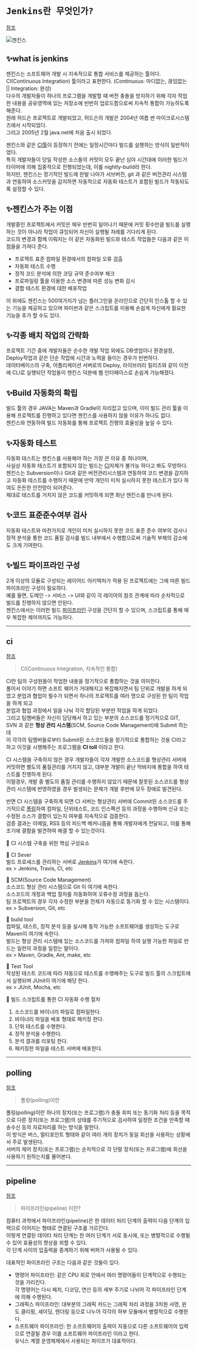 # `Jenkins란 무엇인가?`

[참조](https://ict-nroo.tistory.com/31)

![젠킨스](./image/jenkins.png)

## ✨what is jenkins

젠킨스는 소프트웨어 개발 시 지속적으로 통합 서비스를 제공하는 툴이다. CI(Continuous Integration) 툴이라고 표현한다.
(Continuous: 마디없는, 끊임없는 || Integration: 완성)  
다수의 개발자들이 하나의 프로그램을 개발할 때 버전 충돌을 방지하기 위해 각자 작업한 내용을 공유영역에 있는 저장소에 빈번히 업로드함으로써 지속적 통합이 가능하도록 해준다.  
원래 허드슨 프로젝트로 개발되었고, 허드슨의 개발은 2004년 여름 썬 마이크로시스템즈에서 시작되었다.  
그리고 2005년 2월 java.net에 처음 출시 되었다.

젠킨스와 같은 [CI툴](#ci)이 등장하기 전에는 일정시간마다 빌드를 실행하는 방식이 일반적이었다.  
특히 개발자들이 당일 작성한 소스들의 커밋이 모두 끝난 심야 시간대에 이러한 빌드가 타이머에 의해 집중적으로 진행되었는데, 이를 nightly-build라 한다.  
하지만, 젠킨스는 정기적인 빌드에 한발 나아가 서브버전, git 과 같은 버전관리 시스템과 연동하여 소스커밋을 감지하면 자동적으로 자동화 테스트가 포함된 빌드가 작동되도록 설정할 수 있다.

## ✨젠킨스가 주는 이점

개발중인 프로젝트에서 커밋은 매우 빈번히 일어나기 때문에 커밋 횟수만큼 빌드를 실행하는 것이 아니라 작업이 큐잉되어 자신이 실행될 차례를 기다리게 된다.  
코드의 변경과 함께 이뤄지는 이 같은 자동화된 빌드와 테스트 작업들은 다음과 같은 이점들을 가져다 준다.

- 프로젝트 표준 컴파일 환경에서의 컴파일 오류 검출
- 자동화 테스트 수행
- 정적 코드 분석에 의한 코딩 규약 준수여부 체크
- 프로파일링 툴을 이용한 소스 변경에 따른 성능 변화 감시
- 결합 테스트 환경에 대한 배포작업

이 외에도 젠킨스는 500여가지가 넘는 플러그인을 온라인으로 간단히 인스톨 할 수 있는 기능을 제공하고 있으며 파이썬과 같은 스크립트를 이용해 손쉽게 자신에게 필요한 기능을 추가 할 수도 있다.

## ✨각종 배치 작업의 간략화

프로젝트 기간 중에 개발자들은 순수한 개발 작업 외에도 DB셋업이나 환경설정, Deploy작업과 같은 단순 작업에 시간과 노력을 들이는 경우가 빈번하다.  
데이터베이스의 구축, 어플리케이션 서버로의 Deploy, 라이브러리 릴리즈와 같이 이전에 CLI로 실행되던 작업들이 젠킨스 덕분에 웹 인터페이스로 손쉽게 가능해졌다.

## ✨Build 자동화의 확립

빌드 툴의 경우 JAVA는 Maven과 Gradle이 자리잡고 있으며, 이미 빌드 관리 툴을 이용해 프로젝트를 진행하고 있다면 젠킨스를 사용하지 않을 이유가 하나도 없다.  
젠킨스와 연동하여 빌드 자동화를 통해 프로젝트 진행의 효율성을 높일 수 있다.

## ✨자동화 테스트

자동화 테스트는 젠킨스를 사용해야 하는 가장 큰 이유 중 하나이며,  
사실상 자동화 테스트가 포함되지 않는 빌드는 [CI](#ci)자체가 불가능 하다고 봐도 무방하다.  
젠킨스는 Subversion이나 Git과 같은 버전관리시스템과 연동하여 코드 변경을 감지하고 자동화 테스트를 수행하기 때문에 만약 개인이 미처 실시하지 못한 테스트가 있다 하여도 든든한 안전망이 되어준다.  
제대로 테스트를 거치지 않은 코드를 커밋하게 되면 화난 젠킨스를 만나게 된다.

## ✨코드 표준준수여부 검사

자동화 테스트와 마찬가지로 개인이 미처 실시하지 못한 코드 표준 준수 여부의 검사나 정적 분석을 통한 코드 품질 검사를 빌드 내부에서 수행함으로써 기술적 부채의 감소에도 크게 기여한다.

## ✨빌드 파이프라인 구성

2개 이상의 모듈로 구성되는 레이어드 아키텍처가 적용 된 프로젝트에는 그에 따른 빌드 파이프라인 구성이 필요하다.  
예를 들면, 도메인 -> 서비스 -> UI와 같이 각 레이어의 참조 관계에 따라 순차적으로 빌드를 진행하지 않으면 안된다.  
젠킨스에서는 이러한 빌드 [파이프라인](#pipeline) 구성을 간단히 할 수 있으며, 스크립트를 통해 매우 복잡한 제어까지도 가능하다.

---

## ci

[참조](https://helloworld-88.tistory.com/50)

> CI(Continuous Integration, 지속적인 통합)

CI란 팀의 구성원들이 작업한 내용을 정기적으로 통합하는 것을 의미한다.  
풀어서 이야기 하면 소프트 웨어가 거대해지고 복잡해지면서 팀 단위로 개발을 하게 되었고 분업과 협업이 필수가 되면서 하나의 프로젝트를 여러 명으로 구성된 한 팀이 작업을 하게 되고  
분업과 협업 과정에서 일을 나눠 각각 할당된 부분만 작업을 하게 되었다.  
그리고 팀멤버들은 자신이 담당해서 하고 있는 부분의 소스코드를 정기적으로 GIT, SVN 과 같은 <b>형상 관리 시스템</b>(SCM, Source Code Management)에 Submit 하는데  
이 각각의 팀멤버들로부터 Submit된 소스코드들을 정기적으로 통합하는 것을 CI라고 하고 이것을 시행해주는 프로그램을 <b>CI toll</b> 이라고 한다.

CI 시스템을 구축하지 않은 경우 개발자들이 각자 개발한 소스코드를 형상관리 서버에 커밋하면 별도의 품질관리를 거치지 않고, 대부분 개발이 끝난 막바지에 통합을 하여 테스트를 진행하게 된다.  
이럴경우, 개발 중 별도의 품질 관리를 수행하지 않았기 때문에 잘못된 소스코드를 형상관리 시스템에 반영하였을 경우 발생되는 문제가 개발 후반에 모두 장애로 발견된다.

반면 CI 시스템을 구축하게 되면 CI 서버는 형상관리 서버에 Commit된 소스코드를 주기적으로 [폴링](#polling)하여 컴파일, 단위테스트, 코드 인스펙션 등의 과정을 수행하며 신규 또는 수정된 소스가 결함이 있는지 여부를 지속적으로 검증한다.  
검증 결과는 이메일, RSS 등의 피드백 메커니즘을 통해 개발자에게 전달되고, 이를 통해 조기에 결함을 발견하여 해결 할 수 있는것이다.

🎈 CI 시스템 구축을 위한 핵심 구성요소

🎴 CI Sever  
빌드 프로세스를 관리하는 서버로 [Jenkins](#what-is-jenkins)가 여기에 속한다.  
ex > Jenkins, Travis, CI, etc

🎴 SCM(Source Code Management)  
소스코드 형상 관리 시스템으로 Git 이 여기에 속한다.  
소스코드의 개정과 백업 절차를 자동화하여 오류수정 과정을 돕는다.  
팀 프로젝트의 경우 각자 수정한 부분을 전체가 자동으로 동기화 할 수 있는 시스템이다.  
ex > Subversion, Git, etc

🎴 build tool  
컴파일, 테스트, 정적 분석 등을 실시해 동작 가능한 소프트웨어를 생성하는 도구로 Maven이 여기에 속한다.  
빌드는 형상 관리 시스템에 있는 소스코드를 가져와 컴파일 하여 실행 가능한 파일로 만드는 일련의 과정을 일컫는 말이다.  
ex > Maven, Gradle, Ant, make, etc

🎴 Test Tool  
작성된 테스트 코드에 따라 자동으로 테스트를 수행해주는 도구로 빌드 툴의 스크립트에서 실행되며 JUnit이 여기에 해당 한다.  
ex > JUnit, Mocha, etc

🎴 빌드 스크립트를 통한 CI 자동화 수행 절차

1. 소스코드를 바이너리 파일로 컴파일한다.
2. 바이너리 파일을 배포 형태로 패키징 한다.
3. 단위 테스트를 수행한다.
4. 정적 분석을 수행한다.
5. 분석 결과를 리포팅 한다.
6. 패키징한 파일을 테스트 서버에 배포한다.

---

## polling

[참조](<https://ko.wikipedia.org/wiki/%ED%8F%B4%EB%A7%81_(%EC%BB%B4%ED%93%A8%ED%84%B0_%EA%B3%BC%ED%95%99)>)

> 폴링(polling)이란

폴링(polling)이란 하나의 장치(또는 프로그램)가 충돌 회피 또는 동기화 처리 등을 목적으로 다른 장치(또는 프로그램)의 상태를 주기적으로 검사하여 일정한 조건을 만족할 때 송수신 등의 자료처리를 하는 방식을 말한다.  
이 방식은 버스, 멀티포인트 형태와 같이 여러 개의 장치가 동일 회선을 사용하는 상황에서 주로 발생된다.  
서버의 제어 장치(또는 프로그램)는 순차적으로 각 단말 장치(또는 프로그램)에 회선을 사용하기 원하는지를 물어본다.

---

## pipeline

[참조](<https://ko.wikipedia.org/wiki/%ED%8C%8C%EC%9D%B4%ED%94%84%EB%9D%BC%EC%9D%B8_(%EC%BB%B4%ED%93%A8%ED%8C%85)>)

> 파이프라인(pipeline) 이란?

컴퓨터 과학에서 파이프라인(pipeline)은 한 데이터 처리 단계의 출력이 다음 단계의 입력으로 이어지는 형태로 연결된 구조를 가르킨다.  
이렇게 연결된 데이터 처리 단계는 한 여러 단계가 서로 동시에, 또는 병렬적으로 수행될 수 있어 효율성의 향상을 꾀할 수 있다.  
각 단계 사이의 입출력을 증계하기 위해 버퍼가 사용될 수 있다.

대표적인 파이프라인 구조는 다음과 같은 것들이 있다.

- 명령어 파이프라인: 같은 CPU 회로 안에서 여러 명령어들이 단계적으로 수행되는 것을 가리킨다.  
  각 명령어는 다시 페치, 디코딩, 연산 등의 세부 주기로 나뉘어 각 파이프라인 단계에 의해 수행된다.
- 그래픽스 파이프라인: 대부분의 그래픽 카드는 그래픽 처리 과정을 3차원 사영, 윈도 클리핑, 셰이딩, 렌더링 등으로 나누어 각각의 하부 모듈에서
  병렬적으로 수행한다.
- 소프트웨어 파이프라인: 한 소프트웨어의 출력이 자동으로 다른 소프트웨어의 입력으로 연결될 경우 이를 소프트웨어 파이프라인 이라고 한다.  
  유닉스 계열 운영체제에서 사용되는 파이프가 대표적이다.
